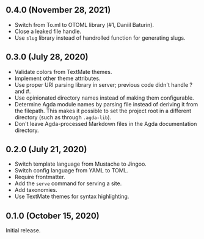 ## 0.4.0 (November 28, 2021)

- Switch from To.ml to OTOML library (#1, Daniil Baturin).
- Close a leaked file handle.
- Use `slug` library instead of handrolled function for generating slugs.

## 0.3.0 (July 28, 2020)

- Validate colors from TextMate themes.
- Implement other theme attributes.
- Use proper URI parsing library in server; previous code didn't handle ? and
  #.
- Use opinionated directory names instead of making them configurable.
- Determine Agda module names by parsing file instead of deriving it from the
  filepath. This makes it possible to set the project root in a different
  directory (such as through `.agda-lib`).
- Don't leave Agda-processed Markdown files in the Agda documentation directory.

## 0.2.0 (July 21, 2020)

- Switch template language from Mustache to Jingoo.
- Switch config language from YAML to TOML.
- Require frontmatter.
- Add the `serve` command for serving a site.
- Add taxonomies.
- Use TextMate themes for syntax highlighting.

## 0.1.0 (October 15, 2020)

Initial release.
